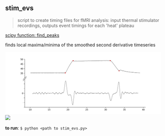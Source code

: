 ## stim_evs
> script to create timing files for fMRI analysis: input thermal stimulator recordings, outputs event timings for each 'heat' plateau

[scipy function: find_peaks](https://docs.scipy.org/doc/scipy/reference/generated/scipy.signal.find_peaks.html) 

finds local maxima/minima of the smoothed second derivative timeseries

<img src='example_fig.png' width='500'>
<img src='example_ani.gif' width='500'>

**to run**: `$ python <path to stim_evs.py>`
